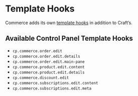 # Template Hooks

Commerce adds its own [template hooks](/3.x/extend/template-hooks.md) in addition to Craft’s.

## Available Control Panel Template Hooks

- `cp.commerce.order.edit`
- `cp.commerce.order.edit.details`
- `cp.commerce.order.edit.main-pane`
- `cp.commerce.product.edit.content`
- `cp.commerce.product.edit.details`
- `cp.commerce.discount.edit`
- `cp.commerce.subscriptions.edit.content`
- `cp.commerce.subscriptions.edit.meta`
